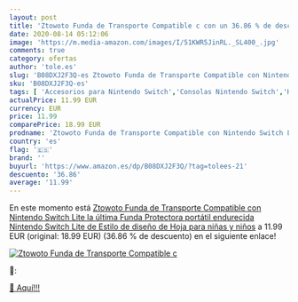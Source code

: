 ```yaml
---
layout: post
title: 'Ztowoto Funda de Transporte Compatible c con un 36.86 % de descuento'
date: 2020-08-14 05:12:06
image: 'https://m.media-amazon.com/images/I/51KWR5JinRL._SL400_.jpg'
comments: true
category: ofertas
author: 'tole.es'
slug: 'B08DXJ2F3Q-es Ztowoto Funda de Transporte Compatible con Nintendo Switch...'
sku: 'B08DXJ2F3Q-es'
tags: [ 'Accesorios para Nintendo Switch','Consolas Nintendo Switch','Hardware y juegos para Nintendo Switch','Iluminación','Iluminación de ambiente de interior','Iluminación de interior','Iluminación decorativa y para usos específicos de interior','Juegos para Nintendo Switch','Mandos para Nintendo Switch','Videojuegos','nintendo', ]
actualPrice: 11.99 EUR
currency: EUR
price: 11.99
comparePrice: 18.99 EUR
prodname: 'Ztowoto Funda de Transporte Compatible con Nintendo Switch Lite  la última Funda Protectora portátil endurecida Nintendo Switch Lite de Estilo de diseño de Hoja para niñas y niños'
country: 'es'
flag: '🇪🇸'
brand: ''
buyurl: 'https://www.amazon.es/dp/B08DXJ2F3Q/?tag=tolees-21'
descuento: '36.86'
average: '11.99'
---
```


En este momento está [Ztowoto Funda de Transporte Compatible con Nintendo Switch Lite  la última Funda Protectora portátil endurecida Nintendo Switch Lite de Estilo de diseño de Hoja para niñas y niños](https://www.amazon.es/dp/B08DXJ2F3Q/?tag=tolees-21) a 11.99 EUR (original: 18.99 EUR) (36.86 %  de descuento) en el siguiente enlace!

[![Ztowoto Funda de Transporte Compatible c](https://m.media-amazon.com/images/I/51KWR5JinRL._SL400_.jpg)](https://www.amazon.es/dp/B08DXJ2F3Q/?tag=tolees-21)

🔎:


[🛒 Aquí!!!](https://www.amazon.es/dp/B08DXJ2F3Q/?tag=tolees-21)
